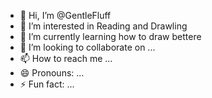 - 👋 Hi, I’m @GentleFluff
- 👀 I’m interested in Reading and Drawling
- 🌱 I’m currently learning how to draw bettere
- 💞️ I’m looking to collaborate on ...
- 📫 How to reach me ...
- 😄 Pronouns: ...
- ⚡ Fun fact: ...

<!---
GentleFluff/GentleFluff is a ✨ special ✨ repository because its `README.md` (this file) appears on your GitHub profile.
You can click the Preview link to take a look at your changes.
--->
